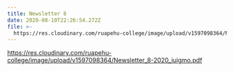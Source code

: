 ```yaml
---
title: Newsletter 8
date: 2020-08-10T22:26:54.272Z
file: >-
  https://res.cloudinary.com/ruapehu-college/image/upload/v1597098364/Newsletter_8-2020_iuigmo.pdf
---
```

<https://res.cloudinary.com/ruapehu-college/image/upload/v1597098364/Newsletter_8-2020_iuigmo.pdf>
